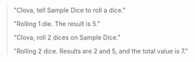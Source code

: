 > <p class="ldiag">"Clova, tell Sample Dice to roll a dice."</p>
> <p class="rdiag">"Rolling 1 die. The result is 5."</p>
> <p class="ldiag">"Clova, roll 2 dices on Sample Dice."</p>
> <p class="rdiag">"Rolling 2 dice. Results are 2 and 5, and the total value is 7."</p>
